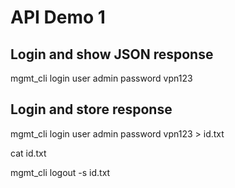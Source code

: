 # API Demo 1

## Login and show JSON response

mgmt_cli login user admin password vpn123

## Login and store response

mgmt_cli login user admin password vpn123 > id.txt

cat id.txt

mgmt_cli logout -s id.txt
